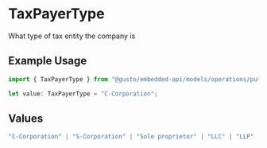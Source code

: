 # TaxPayerType

What type of tax entity the company is

## Example Usage

```typescript
import { TaxPayerType } from "@gusto/embedded-api/models/operations/putv1companiescompanyidfederaltaxdetails.js";

let value: TaxPayerType = "C-Corporation";
```

## Values

```typescript
"C-Corporation" | "S-Corporation" | "Sole proprietor" | "LLC" | "LLP" | "Limited partnership" | "Co-ownership" | "Association" | "Trusteeship" | "General partnership" | "Joint venture" | "Non-Profit"
```